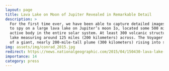 ```yaml
---
layout: page
title: Lava Lake on Moon of Jupiter Revealed in Remarkable Detail
description: >
  For the first time ever, we have been able to capture detailed images of the heat rising from an active volcano on another body in the solar system. Using its twin 8.4-meter mirrors, the Large Binocular telescope observatory in Arizona managed
  to spy on a large lava lake on Jupiter’s moon Io, located some 500 million miles (800 million kilometers) away. The innermost moon of the gas giant, which is slightly larger than Earth’s own moon, is considered the most geologically 
  active body in the entire solar system. At least 300 volcanic structures dot its surface. The largest of these features is a volcanic pit named after Loki, the Norse trickster god. The depression is filled with a sulfur-encrusted 
  lake measuring around 125 miles (200 kilometers) across. The Voyager 1 spacecraft first discovered Io’s volcanism back on March 5, 1979, when it barnstormed the Jovian moon and snapped dramatic images
  of a giant, nearly 200-mile-tall plume (300 kilometers) rising into space, later revealed to be emanating from Loki.
img: assets/img/conrad_2015.jpg
redirect: https://news.nationalgeographic.com/2015/04/150430-lava-lake-loki-binocular-telescope-science-astronomy/
importance: 14
category: press
---
```

